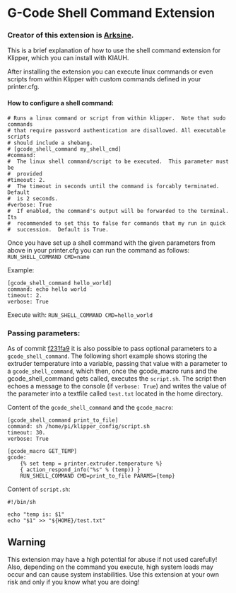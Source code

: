 # G-Code Shell Command Extension

### Creator of this extension is [Arksine](https://github.com/Arksine).

This is a brief explanation of how to use the shell command extension for Klipper, which you can install with KIAUH.

After installing the extension you can execute linux commands or even scripts from within Klipper with custom commands defined in your printer.cfg.

#### How to configure a shell command:

```shell
# Runs a linux command or script from within klipper.  Note that sudo commands
# that require password authentication are disallowed. All executable scripts
# should include a shebang.
# [gcode_shell_command my_shell_cmd]
#command:
#  The linux shell command/script to be executed.  This parameter must be
#  provided
#timeout: 2.
#  The timeout in seconds until the command is forcably terminated.  Default
#  is 2 seconds.
#verbose: True
#  If enabled, the command's output will be forwarded to the terminal.  Its
#  recommended to set this to false for commands that my run in quick
#  succession.  Default is True.
```

Once you have set up a shell command with the given parameters from above in your printer.cfg you can run the command as follows:
`RUN_SHELL_COMMAND CMD=name`

Example:

```
[gcode_shell_command hello_world]
command: echo hello world
timeout: 2.
verbose: True
```

Execute with:
`RUN_SHELL_COMMAND CMD=hello_world`

### Passing parameters:
As of commit [f231fa9](https://github.com/th33xitus/kiauh/commit/f231fa9c69191f23277b4e3319f6b675bfa0ee42) it is also possible to pass optional parameters to a `gcode_shell_command`.
The following short example shows storing the extruder temperature into a variable, passing that value with a parameter to a `gcode_shell_command`, which then,
once the gcode_macro runs and the gcode_shell_command gets called, executes the `script.sh`. The script then echoes a message to the console (if `verbose: True`)
and writes the value of the parameter into a textfile called `test.txt` located in the home directory.

Content of the `gcode_shell_command` and the `gcode_macro`:
```
[gcode_shell_command print_to_file]
command: sh /home/pi/klipper_config/script.sh
timeout: 30.
verbose: True

[gcode_macro GET_TEMP]
gcode:
    {% set temp = printer.extruder.temperature %}
    { action_respond_info("%s" % (temp)) }
    RUN_SHELL_COMMAND CMD=print_to_file PARAMS={temp}
```

Content of `script.sh`:
```shell
#!/bin/sh

echo "temp is: $1"
echo "$1" >> "${HOME}/test.txt"
```

## Warning

This extension may have a high potential for abuse if not used carefully! Also, depending on the command you execute, high system loads may occur and can cause system instabilities.
Use this extension at your own risk and only if you know what you are doing!
